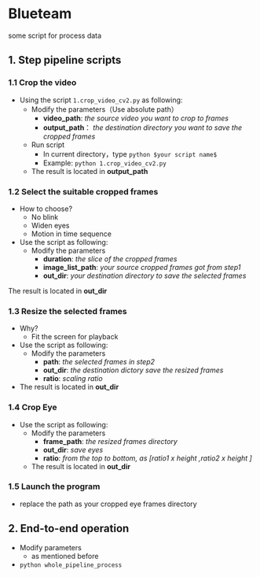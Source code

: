 # Blueteam
some script for process data

## 1. Step pipeline scripts

### 1.1 Crop the video

+ Using the script `1.crop_video_cv2.py` as following:
  + Modify the parameters（Use absolute path）
    + **video_path**:  *the source video you want to crop to frames*
    + **output_path**： *the destination directory you want to save the cropped frames*
  + Run script
    + In current directory，type `python $your script name$` 
    + Example: `python 1.crop_video_cv2.py`
  + The result is located in **output_path**

### 1.2 Select the suitable cropped frames

+ How to choose?
  + No blink
  + Widen eyes
  + Motion in time sequence
+ Use the script as following:
  + Modify the parameters
    + **duration**: *the slice of the cropped frames*
    + **image_list_path**: *your source cropped frames got from step1*
    + **out_dir**: *your destination directory to save the selected frames*

The result is located in **out_dir**

### 1.3 Resize the selected frames 

+ Why?
  +  Fit the screen for playback
+ Use the script as following:
  + Modify the parameters
    + **path**: *the selected frames in step2*
    + **out_dir**: *the destination dictory save the resized frames*
    + **ratio**: *scaling ratio*
+ The result is located in **out_dir**

### 1.4 Crop Eye

+ Use the script as following:
  + Modify the parameters
    + **frame_path**: *the resized frames directory*
    + **out_dir**: *save eyes*
    + **ratio**: *from the top to bottom, as [ratio1 x height ,ratio2 x height ]*
  + The result is located in **out_dir**

### 1.5 Launch the program

+ replace the path as your cropped eye frames directory

## 2. End-to-end operation 

+ Modify parameters
  + as mentioned before
+ `python whole_pipeline_process`


